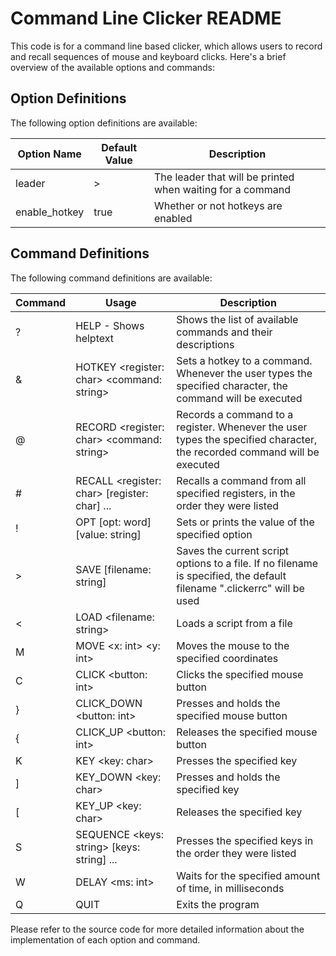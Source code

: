 # Command Line Clicker README

This code is for a command line based clicker, which allows users to record and recall sequences of mouse and keyboard clicks. Here's a brief overview of the available options and commands:

## Option Definitions
The following option definitions are available:

| Option Name   | Default Value | Description |
| ------------- | ------------- | ----------- |
| leader        | >             | The leader that will be printed when waiting for a command |
| enable_hotkey | true		   | Whether or not hotkeys are enabled |

## Command Definitions
The following command definitions are available:

| Command | Usage | Description |
| ------- | ----- | ----------- |
| ?       | HELP - Shows helptext | Shows the list of available commands and their descriptions |
| &       | HOTKEY \<register: char> \<command: string>  | Sets a hotkey to a command. Whenever the user types the specified character, the command will be executed |
| @       | RECORD \<register: char> \<command: string> | Records a command to a register. Whenever the user types the specified character, the recorded command will be executed |
| #       | RECALL \<register: char> [register: char] ... | Recalls a command from all specified registers, in the order they were listed |
| !       | OPT [opt: word] [value: string] | Sets or prints the value of the specified option |
| >       | SAVE [filename: string] | Saves the current script options to a file. If no filename is specified, the default filename ".clickerrc" will be used |
| <       | LOAD \<filename: string> | Loads a script from a file |
| M		  | MOVE \<x: int> \<y: int> | Moves the mouse to the specified coordinates |
| C       | CLICK \<button: int>| Clicks the specified mouse button |
| }       | CLICK_DOWN \<button: int> | Presses and holds the specified mouse button |
| {       | CLICK_UP \<button: int>  | Releases the specified mouse button |
| K       | KEY \<key: char>  | Presses the specified key |
| ]       | KEY_DOWN \<key: char> | Presses and holds the specified key |
| [       | KEY_UP \<key: char>  | Releases the specified key |
| S       | SEQUENCE \<keys: string> [keys: string] ... | Presses the specified keys in the order they were listed |
| W       | DELAY \<ms: int> | Waits for the specified amount of time, in milliseconds |
| Q       | QUIT | Exits the program |

Please refer to the source code for more detailed information about the implementation of each option and command.
